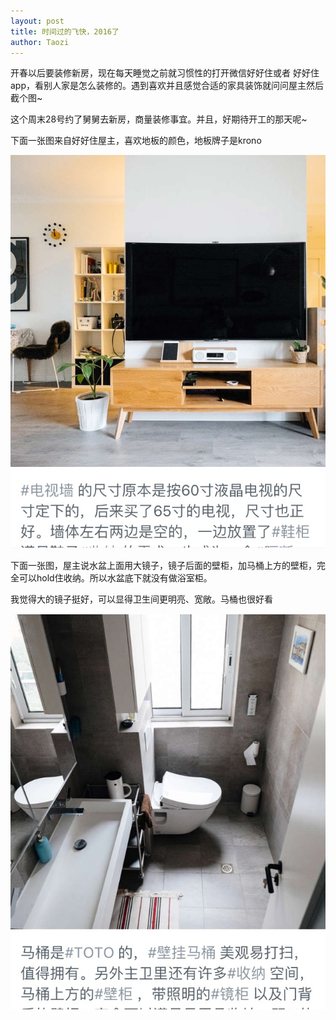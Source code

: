 ```yaml
---
layout: post
title: 时间过的飞快，2016了
author: Taozi
---
```


开春以后要装修新房，现在每天睡觉之前就习惯性的打开微信好好住或者 好好住app，看别人家是怎么装修的。遇到喜欢并且感觉合适的家具装饰就问问屋主然后截个图~

这个周末28号约了舅舅去新房，商量装修事宜。并且，好期待开工的那天呢~

 下面一张图来自好好住屋主，喜欢地板的颜色，地板牌子是krono



 ![FullSizeRender(1)](../images/FullSizeRender(1).jpg)



下面一张图，屋主说水盆上面用大镜子，镜子后面的壁柜，加马桶上方的壁柜，完全可以hold住收纳。所以水盆底下就没有做浴室柜。

 我觉得大的镜子挺好，可以显得卫生间更明亮、宽敞。马桶也很好看

 ![FullSizeRender](../images/FullSizeRender.jpg)